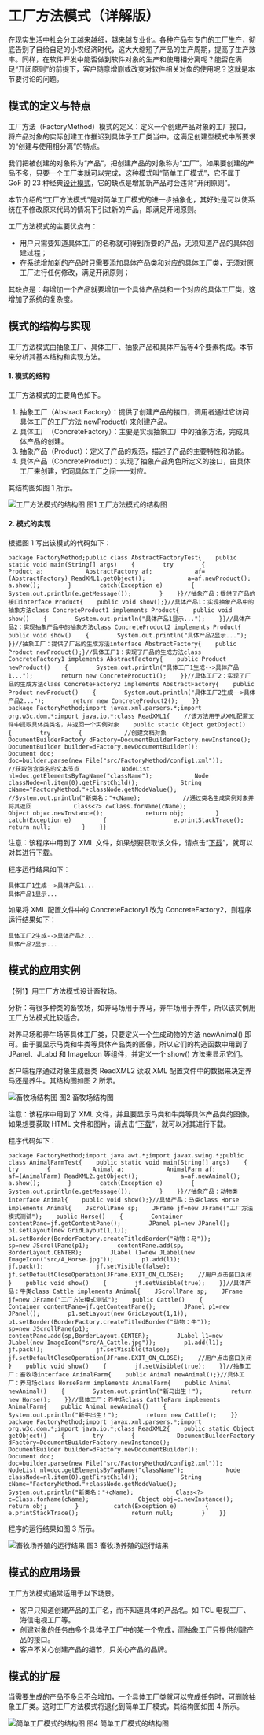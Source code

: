 

# 工厂方法模式（详解版）







在现实生活中社会分工越来越细，越来越专业化。各种产品有专门的工厂生产，彻底告别了自给自足的小农经济时代，这大大缩短了产品的生产周期，提高了生产效率。同样，在软件开发中能否做到软件对象的生产和使用相分离呢？能否在满足“开闭原则”的前提下，客户随意增删或改变对软件相关对象的使用呢？这就是本节要讨论的问题。

## 模式的定义与特点

工厂方法（FactoryMethod）模式的定义：定义一个创建产品对象的工厂接口，将产品对象的实际创建工作推迟到具体子工厂类当中。这满足创建型模式中所要求的“创建与使用相分离”的特点。

我们把被创建的对象称为“产品”，把创建产品的对象称为“工厂”。如果要创建的产品不多，只要一个工厂类就可以完成，这种模式叫“简单工厂模式”，它不属于 GoF 的 23 种经典[设计模式](http://c.biancheng.net/design_pattern/)，它的缺点是增加新产品时会违背“开闭原则”。

本节介绍的“工厂方法模式”是对简单工厂模式的进一步抽象化，其好处是可以使系统在不修改原来代码的情况下引进新的产品，即满足开闭原则。

工厂方法模式的主要优点有：

- 用户只需要知道具体工厂的名称就可得到所要的产品，无须知道产品的具体创建过程；
- 在系统增加新的产品时只需要添加具体产品类和对应的具体工厂类，无须对原工厂进行任何修改，满足开闭原则；


其缺点是：每增加一个产品就要增加一个具体产品类和一个对应的具体工厂类，这增加了系统的复杂度。

## 模式的结构与实现

工厂方法模式由抽象工厂、具体工厂、抽象产品和具体产品等4个要素构成。本节来分析其基本结构和实现方法。

#### 1. 模式的结构

工厂方法模式的主要角色如下。

1. 抽象工厂（Abstract Factory）：提供了创建产品的接口，调用者通过它访问具体工厂的工厂方法 newProduct() 来创建产品。
2. 具体工厂（ConcreteFactory）：主要是实现抽象工厂中的抽象方法，完成具体产品的创建。
3. 抽象产品（Product）：定义了产品的规范，描述了产品的主要特性和功能。
4. 具体产品（ConcreteProduct）：实现了抽象产品角色所定义的接口，由具体工厂来创建，它同具体工厂之间一一对应。


其结构图如图 1 所示。



![工厂方法模式的结构图](http://c.biancheng.net/uploads/allimg/181114/3-1Q114135A2M3.gif)
图1 工厂方法模式的结构图

#### 2. 模式的实现

根据图 1 写出该模式的代码如下：

```
package FactoryMethod;public class AbstractFactoryTest{    public static void main(String[] args)    {        try        {            Product a;            AbstractFactory af;            af=(AbstractFactory) ReadXML1.getObject();            a=af.newProduct();            a.show();        }        catch(Exception e)        {            System.out.println(e.getMessage());        }    }}//抽象产品：提供了产品的接口interface Product{    public void show();}//具体产品1：实现抽象产品中的抽象方法class ConcreteProduct1 implements Product{    public void show()    {        System.out.println("具体产品1显示...");    }}//具体产品2：实现抽象产品中的抽象方法class ConcreteProduct2 implements Product{    public void show()    {        System.out.println("具体产品2显示...");    }}//抽象工厂：提供了厂品的生成方法interface AbstractFactory{    public Product newProduct();}//具体工厂1：实现了厂品的生成方法class ConcreteFactory1 implements AbstractFactory{    public Product newProduct()    {        System.out.println("具体工厂1生成-->具体产品1...");        return new ConcreteProduct1();    }}//具体工厂2：实现了厂品的生成方法class ConcreteFactory2 implements AbstractFactory{    public Product newProduct()    {        System.out.println("具体工厂2生成-->具体产品2...");        return new ConcreteProduct2();    }}
package FactoryMethod;import javax.xml.parsers.*;import org.w3c.dom.*;import java.io.*;class ReadXML1{    //该方法用于从XML配置文件中提取具体类类名，并返回一个实例对象    public static Object getObject()    {        try        {            //创建文档对象            DocumentBuilderFactory dFactory=DocumentBuilderFactory.newInstance();            DocumentBuilder builder=dFactory.newDocumentBuilder();            Document doc;                                       doc=builder.parse(new File("src/FactoryMethod/config1.xml"));                    //获取包含类名的文本节点            NodeList nl=doc.getElementsByTagName("className");            Node classNode=nl.item(0).getFirstChild();            String cName="FactoryMethod."+classNode.getNodeValue();            //System.out.println("新类名："+cName);            //通过类名生成实例对象并将其返回            Class<?> c=Class.forName(cName);              Object obj=c.newInstance();            return obj;         }           catch(Exception e)         {                   e.printStackTrace();                   return null;         }    }}
```


注意：该程序中用到了 XML 文件，如果想要获取该文件，请点击“[下载](http://c.biancheng.net/uploads/soft/181113/3-1Q114140222.zip)”，就可以对其进行下载。

程序运行结果如下：

```
具体工厂1生成-->具体产品1...
具体产品1显示...
```


如果将 XML 配置文件中的 ConcreteFactory1 改为 ConcreteFactory2，则程序运行结果如下：

```
具体工厂2生成-->具体产品2...
具体产品2显示...
```

## 模式的应用实例

【例1】用工厂方法模式设计畜牧场。

分析：有很多种类的畜牧场，如养马场用于养马，养牛场用于养牛，所以该实例用工厂方法模式比较适合。

对养马场和养牛场等具体工厂类，只要定义一个生成动物的方法 newAnimal() 即可。由于要显示马类和牛类等具体产品类的图像，所以它们的构造函数中用到了 JPanel、JLabd 和 ImageIcon 等组件，并定义一个 show() 方法来显示它们。

客户端程序通过对象生成器类 ReadXML2 读取 XML 配置文件中的数据来决定养马还是养牛。其结构图如图 2 所示。



![畜牧场结构图](http://c.biancheng.net/uploads/allimg/181114/3-1Q11413554DT.gif)
图2 畜牧场结构图


注意：该程序中用到了 XML 文件，并且要显示马类和牛类等具体产品类的图像，如果想要获取 HTML 文件和图片，请点击“[下载](http://c.biancheng.net/uploads/soft/181113/3-1Q114140526.zip)”，就可以对其进行下载。

程序代码如下：

```
package FactoryMethod;import java.awt.*;import javax.swing.*;public class AnimalFarmTest{    public static void main(String[] args)    {        try        {            Animal a;            AnimalFarm af;            af=(AnimalFarm) ReadXML2.getObject();            a=af.newAnimal();            a.show();        }        catch(Exception e)        {            System.out.println(e.getMessage());        }    }}//抽象产品：动物类interface Animal{    public void show();}//具体产品：马类class Horse implements Animal{    JScrollPane sp;    JFrame jf=new JFrame("工厂方法模式测试");    public Horse()    {        Container contentPane=jf.getContentPane();        JPanel p1=new JPanel();        p1.setLayout(new GridLayout(1,1));        p1.setBorder(BorderFactory.createTitledBorder("动物：马"));        sp=new JScrollPane(p1);        contentPane.add(sp, BorderLayout.CENTER);        JLabel l1=new JLabel(new ImageIcon("src/A_Horse.jpg"));        p1.add(l1);               jf.pack();               jf.setVisible(false);        jf.setDefaultCloseOperation(JFrame.EXIT_ON_CLOSE);    //用户点击窗口关闭     }    public void show()    {        jf.setVisible(true);    }}//具体产品：牛类class Cattle implements Animal{    JScrollPane sp;    JFrame jf=new JFrame("工厂方法模式测试");    public Cattle()    {        Container contentPane=jf.getContentPane();        JPanel p1=new JPanel();        p1.setLayout(new GridLayout(1,1));        p1.setBorder(BorderFactory.createTitledBorder("动物：牛"));        sp=new JScrollPane(p1);        contentPane.add(sp,BorderLayout.CENTER);        JLabel l1=new JLabel(new ImageIcon("src/A_Cattle.jpg"));        p1.add(l1);               jf.pack();               jf.setVisible(false);        jf.setDefaultCloseOperation(JFrame.EXIT_ON_CLOSE);    //用户点击窗口关闭     }    public void show()    {        jf.setVisible(true);    }}//抽象工厂：畜牧场interface AnimalFarm{    public Animal newAnimal();}//具体工厂：养马场class HorseFarm implements AnimalFarm{    public Animal newAnimal()    {        System.out.println("新马出生！");        return new Horse();    }}//具体工厂：养牛场class CattleFarm implements AnimalFarm{    public Animal newAnimal()    {        System.out.println("新牛出生！");        return new Cattle();    }}
package FactoryMethod;import javax.xml.parsers.*;import org.w3c.dom.*;import java.io.*;class ReadXML2{    public static Object getObject()    {        try        {            DocumentBuilderFactory dFactory=DocumentBuilderFactory.newInstance();            DocumentBuilder builder=dFactory.newDocumentBuilder();            Document doc;                                       doc=builder.parse(new File("src/FactoryMethod/config2.xml"));            NodeList nl=doc.getElementsByTagName("className");            Node classNode=nl.item(0).getFirstChild();            String cName="FactoryMethod."+classNode.getNodeValue();            System.out.println("新类名："+cName);            Class<?> c=Class.forName(cName);              Object obj=c.newInstance();            return obj;        }          catch(Exception e)        {               e.printStackTrace();               return null;        }    }}
```


程序的运行结果如图 3 所示。



![畜牧场养殖的运行结果](http://c.biancheng.net/uploads/allimg/181114/3-1Q114135422T9.gif)
图3 畜牧场养殖的运行结果

## 模式的应用场景

工厂方法模式通常适用于以下场景。

- 客户只知道创建产品的工厂名，而不知道具体的产品名。如 TCL 电视工厂、海信电视工厂等。
- 创建对象的任务由多个具体子工厂中的某一个完成，而抽象工厂只提供创建产品的接口。
- 客户不关心创建产品的细节，只关心产品的品牌。

## 模式的扩展

当需要生成的产品不多且不会增加，一个具体工厂类就可以完成任务时，可删除抽象工厂类。这时工厂方法模式将退化到简单工厂模式，其结构图如图 4 所示。



![简单工厂模式的结构图](http://c.biancheng.net/uploads/allimg/181114/3-1Q114135306120.gif)
图4 简单工厂模式的结构图